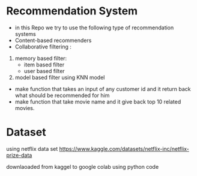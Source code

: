 # Recommendation System
- in this Repo we try to use the following type of recommendation systems 
- Content-based recommenders
- Collaborative filtering :

 1. memory based filter:
     - item based filter
     - user based filter
 2. model based filter using KNN model
  - make function that takes an input of any customer id and it return back what should be recommended for him
  - make function that take movie name and it give back top 10 related movies.
 
# Dataset
using netflix data set https://www.kaggle.com/datasets/netflix-inc/netflix-prize-data

downlaoaded from kaggel to google colab using python code 



